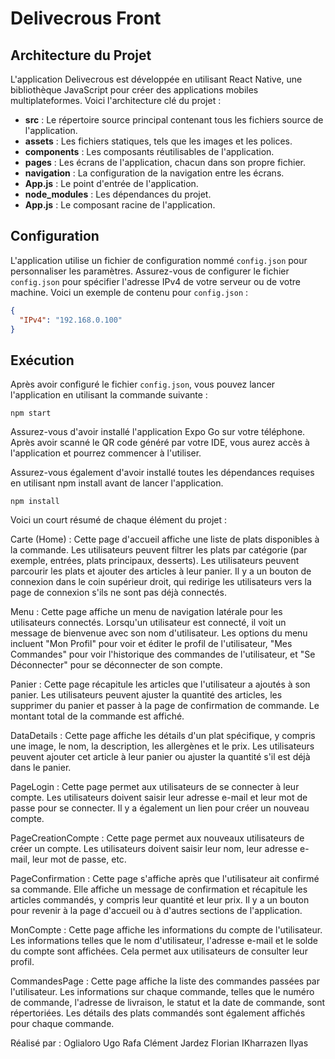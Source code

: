 # Delivecrous Front

## Architecture du Projet

L'application Delivecrous est développée en utilisant React Native, une bibliothèque JavaScript pour créer des applications mobiles multiplateformes. Voici l'architecture clé du projet :

- **src** : Le répertoire source principal contenant tous les fichiers source de l'application.
- **assets** : Les fichiers statiques, tels que les images et les polices.
- **components** : Les composants réutilisables de l'application.
- **pages** : Les écrans de l'application, chacun dans son propre fichier.
- **navigation** : La configuration de la navigation entre les écrans.
- **App.js** : Le point d'entrée de l'application.
- **node_modules** : Les dépendances du projet.
- **App.js** : Le composant racine de l'application.

## Configuration

L'application utilise un fichier de configuration nommé `config.json` pour personnaliser les paramètres. Assurez-vous de configurer le fichier `config.json` pour spécifier l'adresse IPv4 de votre serveur ou de votre machine. Voici un exemple de contenu pour `config.json` :
```json
{
  "IPv4": "192.168.0.100" 
}
```



## Exécution

Après avoir configuré le fichier `config.json`, vous pouvez lancer l'application en utilisant la commande suivante :

```shell
npm start
```
Assurez-vous d'avoir installé l'application Expo Go sur votre téléphone. Après avoir scanné le QR code généré par votre IDE, vous aurez accès à l'application et pourrez commencer à l'utiliser.

Assurez-vous également d'avoir installé toutes les dépendances requises en utilisant npm install avant de lancer l'application.

```shell
npm install
```
Voici un court résumé de chaque élément du projet :

Carte (Home) :
Cette page d'accueil affiche une liste de plats disponibles à la commande.
Les utilisateurs peuvent filtrer les plats par catégorie (par exemple, entrées, plats principaux, desserts).
Les utilisateurs peuvent parcourir les plats et ajouter des articles à leur panier.
Il y a un bouton de connexion dans le coin supérieur droit, qui redirige les utilisateurs vers la page de connexion s'ils ne sont pas déjà connectés.

Menu :
Cette page affiche un menu de navigation latérale pour les utilisateurs connectés.
Lorsqu'un utilisateur est connecté, il voit un message de bienvenue avec son nom d'utilisateur.
Les options du menu incluent "Mon Profil" pour voir et éditer le profil de l'utilisateur, "Mes Commandes" pour voir l'historique des commandes de l'utilisateur, et "Se Déconnecter" pour se déconnecter de son compte.

Panier :
Cette page récapitule les articles que l'utilisateur a ajoutés à son panier.
Les utilisateurs peuvent ajuster la quantité des articles, les supprimer du panier et passer à la page de confirmation de commande.
Le montant total de la commande est affiché.

DataDetails :
Cette page affiche les détails d'un plat spécifique, y compris une image, le nom, la description, les allergènes et le prix.
Les utilisateurs peuvent ajouter cet article à leur panier ou ajuster la quantité s'il est déjà dans le panier.

PageLogin :
Cette page permet aux utilisateurs de se connecter à leur compte.
Les utilisateurs doivent saisir leur adresse e-mail et leur mot de passe pour se connecter.
Il y a également un lien pour créer un nouveau compte.

PageCreationCompte :
Cette page permet aux nouveaux utilisateurs de créer un compte.
Les utilisateurs doivent saisir leur nom, leur adresse e-mail, leur mot de passe, etc.

PageConfirmation :
Cette page s'affiche après que l'utilisateur ait confirmé sa commande.
Elle affiche un message de confirmation et récapitule les articles commandés, y compris leur quantité et leur prix.
Il y a un bouton pour revenir à la page d'accueil ou à d'autres sections de l'application.

MonCompte :
Cette page affiche les informations du compte de l'utilisateur.
Les informations telles que le nom d'utilisateur, l'adresse e-mail et le solde du compte sont affichées.
Cela permet aux utilisateurs de consulter leur profil.

CommandesPage :
Cette page affiche la liste des commandes passées par l'utilisateur.
Les informations sur chaque commande, telles que le numéro de commande, l'adresse de livraison, le statut et la date de commande, sont répertoriées.
Les détails des plats commandés sont également affichés pour chaque commande.

Réalisé par :
Oglialoro Ugo
Rafa Clément
Jardez Florian
IKharrazen Ilyas
